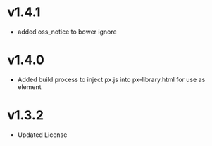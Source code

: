 v1.4.1
========================
* added oss_notice to bower ignore

v1.4.0
========================
* Added build process to inject px.js into px-library.html for use as element

v1.3.2
========================
* Updated License
